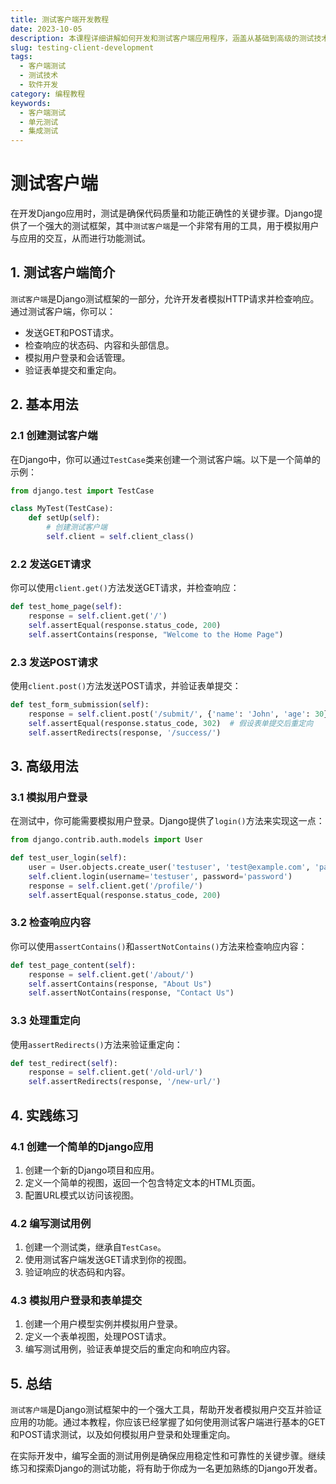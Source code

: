 ```yaml
---
title: 测试客户端开发教程
date: 2023-10-05
description: 本课程详细讲解如何开发和测试客户端应用程序，涵盖从基础到高级的测试技术，包括单元测试、集成测试和端到端测试。
slug: testing-client-development
tags:
  - 客户端测试
  - 测试技术
  - 软件开发
category: 编程教程
keywords:
  - 客户端测试
  - 单元测试
  - 集成测试
---
```


# 测试客户端

在开发Django应用时，测试是确保代码质量和功能正确性的关键步骤。Django提供了一个强大的测试框架，其中`测试客户端`是一个非常有用的工具，用于模拟用户与应用的交互，从而进行功能测试。

## 1. 测试客户端简介

`测试客户端`是Django测试框架的一部分，允许开发者模拟HTTP请求并检查响应。通过测试客户端，你可以：

- 发送GET和POST请求。
- 检查响应的状态码、内容和头部信息。
- 模拟用户登录和会话管理。
- 验证表单提交和重定向。

## 2. 基本用法

### 2.1 创建测试客户端

在Django中，你可以通过`TestCase`类来创建一个测试客户端。以下是一个简单的示例：

```python
from django.test import TestCase

class MyTest(TestCase):
    def setUp(self):
        # 创建测试客户端
        self.client = self.client_class()
```

### 2.2 发送GET请求

你可以使用`client.get()`方法发送GET请求，并检查响应：

```python
def test_home_page(self):
    response = self.client.get('/')
    self.assertEqual(response.status_code, 200)
    self.assertContains(response, "Welcome to the Home Page")
```

### 2.3 发送POST请求

使用`client.post()`方法发送POST请求，并验证表单提交：

```python
def test_form_submission(self):
    response = self.client.post('/submit/', {'name': 'John', 'age': 30})
    self.assertEqual(response.status_code, 302)  # 假设表单提交后重定向
    self.assertRedirects(response, '/success/')
```

## 3. 高级用法

### 3.1 模拟用户登录

在测试中，你可能需要模拟用户登录。Django提供了`login()`方法来实现这一点：

```python
from django.contrib.auth.models import User

def test_user_login(self):
    user = User.objects.create_user('testuser', 'test@example.com', 'password')
    self.client.login(username='testuser', password='password')
    response = self.client.get('/profile/')
    self.assertEqual(response.status_code, 200)
```

### 3.2 检查响应内容

你可以使用`assertContains()`和`assertNotContains()`方法来检查响应内容：

```python
def test_page_content(self):
    response = self.client.get('/about/')
    self.assertContains(response, "About Us")
    self.assertNotContains(response, "Contact Us")
```

### 3.3 处理重定向

使用`assertRedirects()`方法来验证重定向：

```python
def test_redirect(self):
    response = self.client.get('/old-url/')
    self.assertRedirects(response, '/new-url/')
```

## 4. 实践练习

### 4.1 创建一个简单的Django应用

1. 创建一个新的Django项目和应用。
2. 定义一个简单的视图，返回一个包含特定文本的HTML页面。
3. 配置URL模式以访问该视图。

### 4.2 编写测试用例

1. 创建一个测试类，继承自`TestCase`。
2. 使用测试客户端发送GET请求到你的视图。
3. 验证响应的状态码和内容。

### 4.3 模拟用户登录和表单提交

1. 创建一个用户模型实例并模拟用户登录。
2. 定义一个表单视图，处理POST请求。
3. 编写测试用例，验证表单提交后的重定向和响应内容。

## 5. 总结

`测试客户端`是Django测试框架中的一个强大工具，帮助开发者模拟用户交互并验证应用的功能。通过本教程，你应该已经掌握了如何使用测试客户端进行基本的GET和POST请求测试，以及如何模拟用户登录和处理重定向。

在实际开发中，编写全面的测试用例是确保应用稳定性和可靠性的关键步骤。继续练习和探索Django的测试功能，将有助于你成为一名更加熟练的Django开发者。